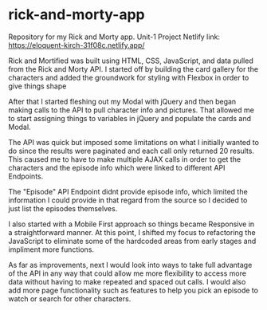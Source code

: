 # rick-and-morty-app
Repository for my Rick and Morty app. Unit-1 Project
Netlify link: https://eloquent-kirch-31f08c.netlify.app/

Rick and Mortified was built using HTML, CSS, JavaScript, and data pulled from the Rick and Morty API.
I started off by building the card gallery for the characters and added the groundwork for styling with Flexbox in order to give things shape

After that I started fleshing out my Modal with jQuery and then began making calls to the API to pull character info and pictures. That allowed
me to start assigning things to variables in jQuery and populate the cards and Modal. 

The API was quick but imposed some limitations on what I initially wanted to do since the results were paginated and each call only returned 20 results. This
caused me to have to make multiple AJAX calls in order to get the characters and the episode info which were linked to different API Endpoints.

The "Episode" API Endpoint didnt provide episode info, which limited the information I could provide in that regard from the source so I decided to just list
the episodes themselves.

I also started with a Mobile First approach so things became Responsive in a straightforward manner. At this point, I shifted my focus to refactoring the
JavaScript to eliminate some of the hardcoded areas from early stages and impliment more functions. 

As far as improvements, next I would look into ways to take full advantage of the API in any way that could allow me more flexibility to access more data without 
having to make repeated and spaced out calls. I would also add more page functionality such as features to help you pick an episode to watch or search for other characters. 

